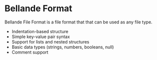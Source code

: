 # Bellande Format

Bellande File Format is a file format that that can be used as any file type.

- Indentation-based structure
- Simple key-value pair syntax
- Support for lists and nested structures
- Basic data types (strings, numbers, booleans, null)
- Comment support
